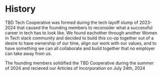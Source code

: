 # History

TBD Tech Cooperative was formed during the tech layoff slump of 2023-2024 that caused the founding members to reconsider what a successful career in tech has to look like. We found eachother through another Women in Tech slack community and decided to build this co-op together out of a desire to have ownership of our time, align our work with our values, and to have something we can all collaborate and build together that no employer can take away from us.

The founding members solidified the TBD Cooperative during the summer of 2024 and recieved our Articles of Incorporation on July 24th, 2024
